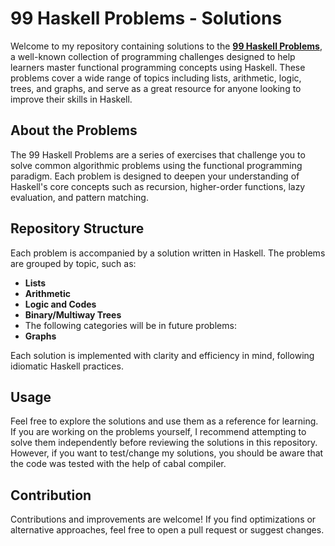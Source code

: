# 99 Haskell Problems - Solutions

Welcome to my repository containing solutions to the [**99 Haskell Problems**](https://wiki.haskell.org/H-99:_Ninety-Nine_Haskell_Problems), a well-known collection of programming challenges designed to help learners master functional programming concepts using Haskell. These problems cover a wide range of topics including lists, arithmetic, logic, trees, and graphs, and serve as a great resource for anyone looking to improve their skills in Haskell.

## About the Problems

The 99 Haskell Problems are a series of exercises that challenge you to solve common algorithmic problems using the functional programming paradigm. Each problem is designed to deepen your understanding of Haskell's core concepts such as recursion, higher-order functions, lazy evaluation, and pattern matching.

## Repository Structure

Each problem is accompanied by a solution written in Haskell. The problems are grouped by topic, such as:

- **Lists** <br>
- **Arithmetic**
- **Logic and Codes**
- **Binary/Multiway Trees**
-    The following categories will be in future problems:
- **Graphs**

Each solution is implemented with clarity and efficiency in mind, following idiomatic Haskell practices.

## Usage

Feel free to explore the solutions and use them as a reference for learning. If you are working on the problems yourself, I recommend attempting to solve them independently before reviewing the solutions in this repository. However, if you want to test/change my solutions, you should be aware that the code was tested with the help of cabal compiler.

## Contribution

Contributions and improvements are welcome! If you find optimizations or alternative approaches, feel free to open a pull request or suggest changes.
